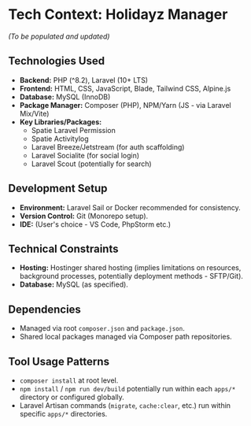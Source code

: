 # Tech Context: Holidayz Manager

*(To be populated and updated)*

## Technologies Used

- **Backend:** PHP (^8.2), Laravel (10+ LTS)
- **Frontend:** HTML, CSS, JavaScript, Blade, Tailwind CSS, Alpine.js
- **Database:** MySQL (InnoDB)
- **Package Manager:** Composer (PHP), NPM/Yarn (JS - via Laravel Mix/Vite)
- **Key Libraries/Packages:**
  - Spatie Laravel Permission
  - Spatie Activitylog
  - Laravel Breeze/Jetstream (for auth scaffolding)
  - Laravel Socialite (for social login)
  - Laravel Scout (potentially for search)

## Development Setup

- **Environment:** Laravel Sail or Docker recommended for consistency.
- **Version Control:** Git (Monorepo setup).
- **IDE:** (User's choice - VS Code, PhpStorm etc.)

## Technical Constraints

- **Hosting:** Hostinger shared hosting (implies limitations on resources, background processes, potentially deployment methods - SFTP/Git).
- **Database:** MySQL (as specified).

## Dependencies

- Managed via root `composer.json` and `package.json`.
- Shared local packages managed via Composer path repositories.

## Tool Usage Patterns

- `composer install` at root level.
- `npm install` / `npm run dev/build` potentially run within each `apps/*` directory or configured globally.
- Laravel Artisan commands (`migrate`, `cache:clear`, etc.) run within specific `apps/*` directories.

